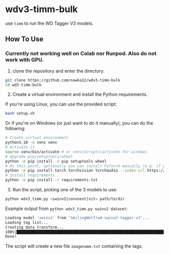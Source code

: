 # wdv3-timm-bulk

use `timm` to run the WD Tagger V3 models.

## How To Use
### Currently not working well on Colab nor Runpod. Also do not work with GPU.

1. clone the repository and enter the directory:
```sh
git clone https://github.com/nawka12/wdv3-timm-bulk
cd wd3-timm-bulk
```

2. Create a virtual environment and install the Python requirements.

If you're using Linux, you can use the provided script:
```sh
bash setup.sh
```

Or if you're on Windows (or just want to do it manually), you can do the following:
```sh
# Create virtual environment
python3.10 -m venv venv
# Activate it
source venv/bin/activate # or venv\Scripts\activate for windows
# Upgrade pip/setuptools/wheel
python -m pip install -U pip setuptools wheel
# At this point, optionally you can install PyTorch manually (e.g. if you are not using an nVidia GPU)
python -m pip install torch torchvision torchaudio --index-url https://download.pytorch.org/whl/cpu
# Install requirements
python -m pip install -r requirements.txt
```

3. Run the script, picking one of the 3 models to use:
```sh
python wdv3_timm.py <swinv2|convnext|vit> path/to/dir
```

Example output from `python wdv3_timm.py swinv2 dataset`:
```sh
Loading model 'swinv2' from 'SmilingWolf/wd-swinv2-tagger-v3'...
Loading tag list...
Creating data transform...
100%|██████████████████████████████████████████████████████████████████████████| 1.04k/1.04k [10:46<00:00, 1.61image/s]
Done!
```
The script will create a new file `imagename.txt` containing the tags.
